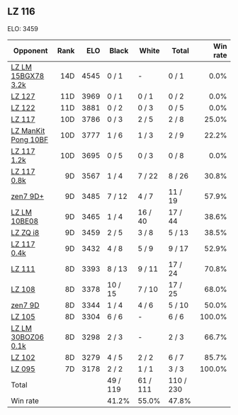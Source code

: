 ## LZ 116 ##

ELO: 3459

Opponent | Rank | ELO | Black | White | Total | Win rate
---------|-----:|----:|-------|-------|-------|-------:
[LZ LM 15BGX78 3.2k](LZ%20LM%2015BGX78%203.2k.md) | 14D | 4545 | 0 / 1 | - | 0 / 1 | 0.0%
[LZ 127](LZ%20127.md) | 11D | 3969 | 0 / 1 | 0 / 1 | 0 / 2 | 0.0%
[LZ 122](LZ%20122.md) | 11D | 3881 | 0 / 2 | 0 / 3 | 0 / 5 | 0.0%
[LZ 117](LZ%20117.md) | 10D | 3786 | 0 / 3 | 2 / 5 | 2 / 8 | 25.0%
[LZ ManKit Pong 10BF](LZ%20ManKit%20Pong%2010BF.md) | 10D | 3777 | 1 / 6 | 1 / 3 | 2 / 9 | 22.2%
[LZ 117 1.2k](LZ%20117%201.2k.md) | 10D | 3695 | 0 / 5 | 0 / 3 | 0 / 8 | 0.0%
[LZ 117 0.8k](LZ%20117%200.8k.md) | 9D | 3567 | 1 / 4 | 7 / 22 | 8 / 26 | 30.8%
[zen7 9D+](zen7%209D+.md) | 9D | 3485 | 7 / 12 | 4 / 7 | 11 / 19 | 57.9%
[LZ LM 10BE08](LZ%20LM%2010BE08.md) | 9D | 3465 | 1 / 4 | 16 / 40 | 17 / 44 | 38.6%
[LZ ZQ i8](LZ%20ZQ%20i8.md) | 9D | 3459 | 2 / 5 | 3 / 8 | 5 / 13 | 38.5%
[LZ 117 0.4k](LZ%20117%200.4k.md) | 9D | 3432 | 4 / 8 | 5 / 9 | 9 / 17 | 52.9%
[LZ 111](LZ%20111.md) | 8D | 3393 | 8 / 13 | 9 / 11 | 17 / 24 | 70.8%
[LZ 108](LZ%20108.md) | 8D | 3378 | 10 / 15 | 7 / 10 | 17 / 25 | 68.0%
[zen7 9D](zen7%209D.md) | 8D | 3344 | 1 / 4 | 4 / 6 | 5 / 10 | 50.0%
[LZ 105](LZ%20105.md) | 8D | 3304 | 6 / 6 | - | 6 / 6 | 100.0%
[LZ LM 30BOZ06 0.1k](LZ%20LM%2030BOZ06%200.1k.md) | 8D | 3298 | 2 / 3 | - | 2 / 3 | 66.7%
[LZ 102](LZ%20102.md) | 8D | 3279 | 4 / 5 | 2 / 2 | 6 / 7 | 85.7%
[LZ 095](LZ%20095.md) | 7D | 3178 | 2 / 2 | 1 / 1 | 3 / 3 | 100.0%
Total | | | 49 / 119 | 61 / 111 | 110 / 230 | 
Win rate| | | 41.2% | 55.0% | 47.8% | 

